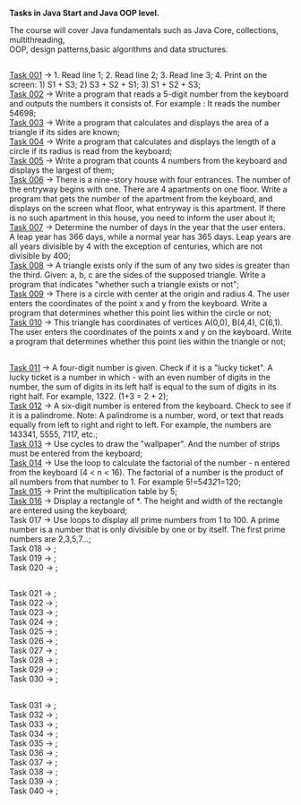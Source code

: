 **Tasks in Java Start and Java OOP level.**<br>

The course will cover Java fundamentals such as Java Core, collections, multithreading,<br>
 OOP, design patterns,basic algorithms and data structures.<br>
## 
<a href="https://github.com/LeeTovetz/Java-Tasks/tree/main/src/com/task001" >Task 001</a> -> 1. Read line 1; 2. Read line 2; 3. Read line 3; 4. Print on the screen: 1) S1 + S3; 2) S3 + S2 + S1; 3) S1 + S2 + S3;<br>
<a href="https://github.com/LeeTovetz/Java-Tasks/tree/main/src/com/task002" >Task 002</a> -> Write a program that reads a 5-digit number from the keyboard and outputs the numbers it consists of. For example : It reads the number 54698;<br>
<a href="https://github.com/LeeTovetz/Java-Tasks/tree/main/src/com/task003" >Task 003</a> -> Write a program that calculates and displays the area of a triangle if its sides are known;<br>
<a href="https://github.com/LeeTovetz/Java-Tasks/tree/main/src/com/task004" >Task 004</a> -> Write a program that calculates and displays the length of a circle if its radius is read from the keyboard;<br>
<a href="https://github.com/LeeTovetz/Java-Tasks/tree/main/src/com/task005" >Task 005</a> -> Write a program that counts 4 numbers from the keyboard and displays the largest of them;<br>
<a href="https://github.com/LeeTovetz/Java-Tasks/tree/main/src/com/task006" >Task 006</a> -> There is a nine-story house with four entrances. The number of the entryway begins with one. There are 4 apartments on one floor. Write a program that gets the number of the apartment from the keyboard, and displays on the screen what floor, what entryway is this apartment. If there is no such apartment in this house, you need to inform the user about it;<br>
<a href="https://github.com/LeeTovetz/Java-Tasks/tree/main/src/com/task007" >Task 007</a> -> Determine the number of days in the year that the user enters. A leap year has 366 days, while a normal year has 365 days. Leap years are all years divisible by 4 with the exception of centuries, which are not divisible by 400;<br>
<a href="https://github.com/LeeTovetz/Java-Tasks/tree/main/src/com/task008" >Task 008</a> ->  A triangle exists only if the sum of any two sides is greater than the third. Given: a, b, c are the sides of the supposed triangle. Write a program that indicates "whether such a triangle exists or not";<br>
<a href="https://github.com/LeeTovetz/Java-Tasks/tree/main/src/com/task009" >Task 009</a> -> There is a circle with center at the origin and radius 4. The user enters the coordinates of the point x and y from the keyboard. Write a program that determines whether this point lies within the circle or not;<br>
<a href="https://github.com/LeeTovetz/Java-Tasks/tree/main/src/com/task010" >Task 010</a> -> This triangle has coordinates of vertices A(0,0), B(4,4), C(6,1). The user enters the coordinates of the points x and y on the keyboard. Write a program that determines whether this point lies within the triangle or not;<br>
##
<a href="https://github.com/LeeTovetz/Java-Tasks/tree/main/src/com/task011" >Task 011</a> -> A four-digit number is given. Check if it is a "lucky ticket". A lucky ticket is a number in which - with an even number of digits in the number, the sum of digits in its left half is equal to the sum of digits in its right half. For example, 1322. (1+3 = 2 + 2);<br>
<a href="https://github.com/LeeTovetz/Java-Tasks/tree/main/src/com/task012" >Task 012</a> -> A six-digit number is entered from the keyboard. Check to see if it is a palindrome. Note: A palindrome is a number, word, or text that reads equally from left to right and right to left. For example, the numbers are 143341, 5555, 7117, etc.;<br>
<a href="https://github.com/LeeTovetz/Java-Tasks/tree/main/src/com/task013" >Task 013</a> -> Use cycles to draw the "wallpaper". And the number of strips must be entered from the keyboard;<br>
<a href="https://github.com/LeeTovetz/Java-Tasks/tree/main/src/com/task014" >Task 014</a> -> Use the loop to calculate the factorial of the number - n entered from the keyboard (4 < n < 16). The factorial of a number is the product of all numbers from that number to 1. For example 5!=5*4*3*2*1=120;<br>
<a href="https://github.com/LeeTovetz/Java-Tasks/tree/main/src/com/task015" >Task 015</a> -> Print the multiplication table by 5;<br>
<a href="https://github.com/LeeTovetz/Java-Tasks/tree/main/src/com/task016" >Task 016</a> -> Display a rectangle of *. The height and width of the rectangle are entered using the keyboard;<br>
Task 017 -> Use loops to display all prime numbers from 1 to 100. A prime number is a number that is only divisible by one or by itself. The first prime numbers are 2,3,5,7...;<br>
Task 018 -> ;<br>
Task 019 -> ;<br>
Task 020 -> ;<br>
##
Task 021 -> ;<br>
Task 022 -> ;<br>
Task 023 -> ;<br>
Task 024 -> ;<br>
Task 025 -> ;<br>
Task 026 -> ;<br>
Task 027 -> ;<br>
Task 028 -> ;<br>
Task 029 -> ;<br>
Task 030 -> ;<br>
##
Task 031 -> ;<br>
Task 032 -> ;<br>
Task 033 -> ;<br>
Task 034 -> ;<br>
Task 035 -> ;<br>
Task 036 -> ;<br>
Task 037 -> ;<br>
Task 038 -> ;<br>
Task 039 -> ;<br>
Task 040 -> ;<br>

